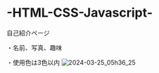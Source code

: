﻿# -HTML-CSS-Javascript-
 自己紹介ページ
 
 ・名前、写真、趣味
 
 ・使用色は3色以内
![2024-03-25_05h36_25](https://github.com/daiichiii/HTML-CSS-Javascript/assets/136941425/af306fb7-992a-42b3-9691-9ecf6a07703d)
